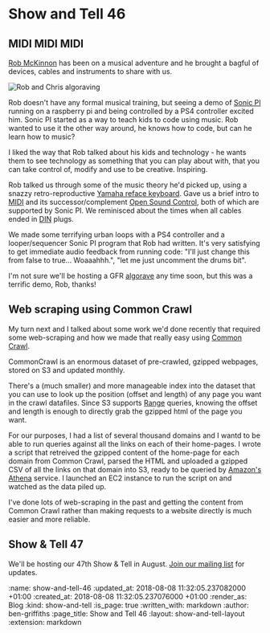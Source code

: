 Show and Tell 46
================

## MIDI MIDI MIDI 

[Rob McKinnon][] has been on a musical adventure and he brought a bagful of devices, cables and instruments to share with us. 
   
![Rob and Chris algoraving](/images/blog/2018-07-25-show-and-tell-1.jpg)

Rob doesn't have any formal musical training, but seeing a demo of [Sonic PI][] running on a raspberry pi and being controlled by a PS4 controller excited him. Sonic PI started as a way to teach kids to code using music. Rob wanted to use it the other way around, he knows how to code, but can he learn how to music?

I liked the way that Rob talked about his kids and technology - he wants them to see technology as something that you can play about with, that you can take control of, modify and use to be creative. Inspiring.

Rob talked us through some of the music theory he'd picked up, using a snazzy retro-reproductive [Yamaha reface keyboard][]. Gave us a brief intro to [MIDI][] and its successor/complement [Open Sound Control][], both of which are supported by Sonic PI. We reminisced about the times when all cables ended in [DIN][] plugs. 

We made some terrifying urban loops with a PS4 controller and a looper/sequencer Sonic PI program that Rob had written. It's very satisfying to get immediate audio feedback from running code: "I'll just change this from false to true... Woaaahhh.", "let me just uncomment the drums bit". 

I'm not sure we'll be hosting a GFR [algorave][] any time soon, but this was a terrific demo, Rob, thanks! 

## Web scraping using Common Crawl 

My turn next and I talked about some work we'd done recently that required some web-scraping and how we made that really easy using [Common Crawl][].

CommonCrawl is an enormous dataset of pre-crawled, gzipped webpages, stored on S3 and updated monthly. 

There's a (much smaller) and more manageable index into the dataset that you can use to look up the position (offset and length) of any page you want in the crawl datafiles. Since S3 supports [Range][] queries, knowing the offset and length is enough to directly grab the gzipped html of the page you want. 

For our purposes, I had a list of several thousand domains and I wantd to be able to run queries against all the links on each of their home-pages. I wrote a script that retreived the gzipped content of the home-page for each domain from Common Crawl, parsed the HTML and uploaded a gzipped CSV of all the links on that domain into S3, ready to be queried by [Amazon's Athena][] service. I launched an EC2 instance to run the script on and watched as the data piled up.

I've done lots of web-scraping in the past and getting the content from Common Crawl rather than making requests to a website directly is much easier and more reliable. 

## Show & Tell 47

We'll be hosting our 47th Show & Tell in August. [Join our mailing list][contact] for updates.

[contact]: /contact
[Rob Mckinnon]: https://twitter.com/delineator
[Sonic PI]: https://sonic-pi.net/
[Yamaha reface keyboard]: https://uk.yamaha.com/en/products/music_production/synthesizers/reface/index.html
[MIDI]: https://en.wikipedia.org/wiki/MIDI
[Open Sound Control]: http://opensoundcontrol.org/osc
[DIN]: https://en.wikipedia.org/wiki/DIN_connector
[Common Crawl]: http://commoncrawl.org/
[Amazon's Athena]: https://aws.amazon.com/athena/
[Range]: https://developer.mozilla.org/en-US/docs/Web/HTTP/Range_requests 
[algorave]: https://en.wikipedia.org/wiki/Algorave

:name: show-and-tell-46
:updated_at: 2018-08-08 11:32:05.237082000 +01:00
:created_at: 2018-08-08 11:32:05.237076000 +01:00
:render_as: Blog
:kind: show-and-tell
:is_page: true
:written_with: markdown
:author: ben-griffiths 
:page_title: Show and Tell 46
:layout: show-and-tell-layout
:extension: markdown
